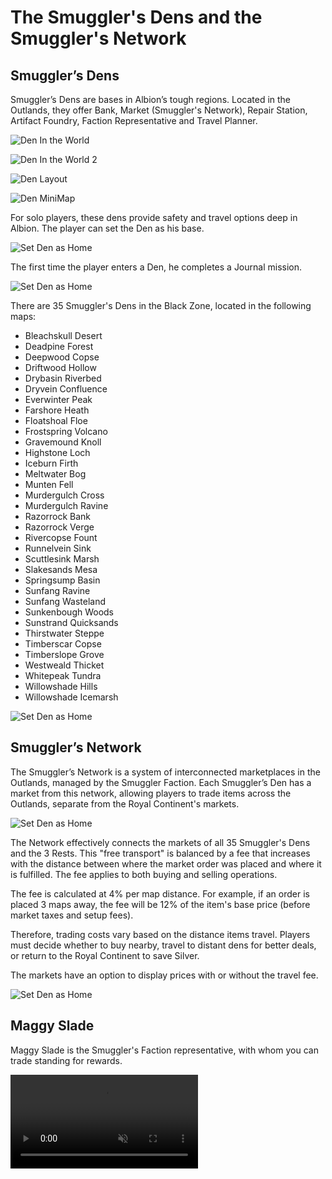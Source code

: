<!--
title: "Albion Online Smuggler's Dens and Smuggler's Network Tutorial"
summary: "Learn about the Smuggler's Market in Albion Online."
author: "Albion Free Market"
createdAt: "2025-01-15"
updatedAt: "2025-02-07"
category: "tutorial"
tags: ["albion-online", "smugglers-den", "game-mechanics"]
-->

# The Smuggler's Dens and the Smuggler's Network

## Smuggler’s Dens

Smuggler’s Dens are bases in Albion’s tough regions. Located in the Outlands, they offer Bank, Market (Smuggler's Network), Repair Station, Artifact Foundry, Faction Representative and Travel Planner.

![Den In the World](https://cdn.albionfreemarket.com/AlbionFreeMarketTutorials/tutorials/mechanics/smugglers/1.png)

![Den In the World 2](https://cdn.albionfreemarket.com/AlbionFreeMarketTutorials/tutorials/mechanics/smugglers/2.png)

![Den Layout](https://cdn.albionfreemarket.com/AlbionFreeMarketTutorials/tutorials/mechanics/smugglers/4.png)

![Den MiniMap](https://cdn.albionfreemarket.com/AlbionFreeMarketTutorials/tutorials/mechanics/smugglers/8.png)

For solo players, these dens provide safety and travel options deep in Albion. The player can set the Den as his base.

![Set Den as Home](https://cdn.albionfreemarket.com/AlbionFreeMarketTutorials/tutorials/mechanics/smugglers/7.png)

The first time the player enters a Den, he completes a Journal mission.

![Set Den as Home](https://cdn.albionfreemarket.com/AlbionFreeMarketTutorials/tutorials/mechanics/smugglers/3.png)

There are 35 Smuggler's Dens in the Black Zone, located in the following maps:

- Bleachskull Desert
- Deadpine Forest
- Deepwood Copse
- Driftwood Hollow
- Drybasin Riverbed
- Dryvein Confluence
- Everwinter Peak
- Farshore Heath
- Floatshoal Floe
- Frostspring Volcano
- Gravemound Knoll
- Highstone Loch
- Iceburn Firth
- Meltwater Bog
- Munten Fell
- Murdergulch Cross
- Murdergulch Ravine
- Razorrock Bank
- Razorrock Verge
- Rivercopse Fount
- Runnelvein Sink
- Scuttlesink Marsh
- Slakesands Mesa
- Springsump Basin
- Sunfang Ravine
- Sunfang Wasteland
- Sunkenbough Woods
- Sunstrand Quicksands
- Thirstwater Steppe
- Timberscar Copse
- Timberslope Grove
- Westweald Thicket
- Whitepeak Tundra
- Willowshade Hills
- Willowshade Icemarsh

![Set Den as Home](https://cdn.albionfreemarket.com/AlbionFreeMarketTutorials/tutorials/mechanics/smugglers/9.png)

## Smuggler’s Network

The Smuggler’s Network is a system of interconnected marketplaces in the Outlands, managed by the Smuggler Faction. Each Smuggler’s Den has a market from this network, allowing players to trade items across the Outlands, separate from the Royal Continent's markets.

![Set Den as Home](https://cdn.albionfreemarket.com/AlbionFreeMarketTutorials/tutorials/mechanics/smugglers/5.png)

The Network effectively connects the markets of all 35 Smuggler's Dens and the 3 Rests. This "free transport" is balanced by a fee that increases with the distance between where the market order was placed and where it is fulfilled. The fee applies to both buying and selling operations.

The fee is calculated at 4% per map distance. For example, if an order is placed 3 maps away, the fee will be 12% of the item's base price (before market taxes and setup fees).

Therefore, trading costs vary based on the distance items travel. Players must decide whether to buy nearby, travel to distant dens for better deals, or return to the Royal Continent to save Silver.

The markets have an option to display prices with or without the travel fee.

![Set Den as Home](https://cdn.albionfreemarket.com/AlbionFreeMarketTutorials/tutorials/mechanics/smugglers/6.png)

## Maggy Slade

Maggy Slade is the Smuggler's Faction representative, with whom you can trade standing for rewards.

<video src="https://cdn.albionfreemarket.com/AlbionFreeMarketTutorials/tutorials/mechanics/smugglers/v1.mp4" controls autoplay muted></video>
